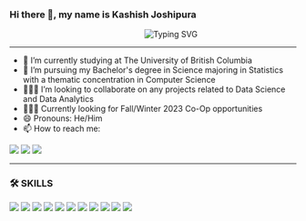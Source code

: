 ### Hi there 👋, my name is **Kashish Joshipura**

<p align = "center"
   
&nbsp;&nbsp;&nbsp;&nbsp;&nbsp;&nbsp;&nbsp;&nbsp;&nbsp;&nbsp;&nbsp;&nbsp;&nbsp;&nbsp;&nbsp; ![Typing SVG](https://readme-typing-svg.demolab.com/?lines=Welcome+to+my+Github+Profile)
   
</p>

<hr></hr>

- 🔭 I’m currently studying at The University of British Columbia
- 🌱 I’m pursuing my Bachelor's degree in Science majoring in Statistics with a thematic concentration in Computer Science
- 👨🏻‍💻 I’m looking to collaborate on any projects related to Data Science and Data Analytics
- 🧑🏻‍💼 Currently looking for Fall/Winter 2023 Co-Op opportunities
- 😄 Pronouns: He/Him
- 📫 How to reach me:
  
<a href = "https://www.linkedin.com/in/kashishjoshipura/"><img src="https://img.shields.io/badge/LinkedIn-0077B5?style=for-the-badge&logo=linkedin&logoColor=white" target="_blank"></a>
<a href = "mailto:kashishjoshipura@gmail.com"><img src= "https://img.shields.io/badge/Email_Me-D14836?style=for-the-badge&logo=gmail&logoColor=white" target="_blank"></a>
<a href = "https://probable-braid-26e.notion.site/Kashish-Joshipura-69be111ec5ba4958ba39a8aaba5bc975?pvs=4"><img src="https://img.shields.io/badge/website-000000?style=for-the-badge&logo=About.me&logoColor=blue" target="_blank"></a>

<hr></hr>

<h3> 🛠️ SKILLS </h3>
<img src="https://img.shields.io/badge/R-276DC3?style=for-the-badge&logo=r&logoColor=white"> <img src="https://img.shields.io/badge/Java-ED8B00?style=for-the-badge&logo=java&logoColor=white">
<img src="https://img.shields.io/badge/C%2B%2B-00599C?style=for-the-badge&logo=c%2B%2B&logoColor=white">
<img src="https://img.shields.io/badge/CSS3-1572B6?style=for-the-badge&logo=css3&logoColor=white">
<img src="https://img.shields.io/badge/MySQL-00000F?style=for-the-badge&logo=mysql&logoColor=white">
<img src="https://img.shields.io/badge/HTML5-E34F26?style=for-the-badge&logo=html5&logoColor=white">
<img src="https://img.shields.io/badge/Python-3776AB?style=for-the-badge&logo=python&logoColor=white">
<img src="https://img.shields.io/badge/Docker-2496ED.svg?style=for-the-badge&logo=Docker&logoColor=white">
<img src="https://img.shields.io/badge/Tableau-E97627?style=for-the-badge&logo=Tableau&logoColor=white">
<img src="https://img.shields.io/badge/JavaScript-F7DF1E?style=for-the-badge&logo=javascript&logoColor=black">
<img src="https://img.shields.io/badge/Microsoft_Excel-217346?style=for-the-badge&logo=microsoft-excel&logoColor=white">

